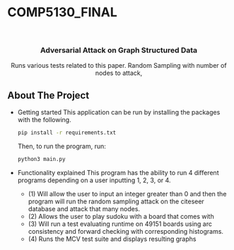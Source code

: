 # COMP5130_FINAL
<!-- Project Title -->
<br />
<div align="center">
  <h3 align="center">Adversarial Attack on Graph Structured Data</h3>

  <p align="center">
    Runs various tests related to this paper. Random Sampling with number of nodes to attack, 
    <br />
  </p>
</div>

<!-- ABOUT THE PROJECT -->
## About The Project


* Getting started
  This application can be run by installing the packages with the following.
  ```sh
  pip install -r requirements.txt
  ```

  Then, to run the program, run:
  ```sh
  python3 main.py
  ```

* Functionality explained
  This program has the ability to run 4 different programs depending on a user inputting 1, 2, 3, or 4.
  * (1) Will allow the user to input an integer greater than 0 and then the program will run the random sampling attack on the citeseer database and attack that many nodes.
  * (2) Allows the user to play sudoku with a board that comes with
  * (3) Will run a test evaluating runtime on 49151 boards using arc consistency and forward checking with corresponding histograms.
  * (4) Runs the MCV test suite and displays resulting graphs
  